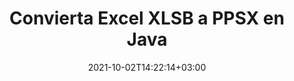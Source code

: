 ---
############################# Static ############################
layout: "autogen-gist"
date: 2021-10-02T14:22:14+03:00
draft: false
path: "es/total/java/conversion/xlsb-to-ppsx/"
other_out_formats: "PDF DOC DOCX DOCM DOT DOTX DOTM TXT RTF HTML HTM MHTML MHT XLS XLSX XLSM XLSB XLT XLTX XLTM XLAM CSV TSV DIF SXC FODS PPT PPTX PPS PPSX PPSM POT POTX PPTM POTM ODT OTT OTP ODP ODS EMZ WMZ SVG SVGZ XPS TEX DCM WMF EMF BMP PNG GIF JPEG TIFF ICO WEBP JP2 TGA PSB PSD EPUB MD XML JSON DICOM FODP JPG"
ad_headline: "Conversión de Java XLSB a PPSX"
ad_description: "API de conversión de documentos XLSB a PPSX para Java | Más de 100 formatos de archivo compatibles"

############################# Head ############################
head_title: "Convierta Excel XLSB a PPSX a través de las API de conversión de hojas de cálculo de Java"
head_description: "Biblioteca de conversión de documentos Java 100 % nativos para convertir XLSB de hojas de cálculo de Excel a PPSX y más de 100 formatos de archivo de imágenes y documentos en aplicaciones Java."

############################# Header ############################
title: "Convierta Excel XLSB a PPSX en Java"
description: "Utilizando la biblioteca de conversión de documentos nativos de Excel: convierta XLSB a PPSX y más de 100 formatos de archivo en cualquier tipo de aplicaciones basadas en Java con la máxima precisión. Trabaje con un conjunto avanzado de funciones de conversión de documentos para permanecer al mando y personalizar la apariencia de los documentos convertidos según sus preferencias. Convierta mediante programación todos los formatos populares de hojas de cálculo de Excel hacia y desde documentos de Word, presentaciones de PowerPoint, PDF, Photoshop, libros electrónicos, web y formatos de archivo de imagen sin usar ninguna API o software externo. Al trabajar con la API de conversión de Java Excel, convierta fácilmente todo el documento a la vez o elija páginas específicas del documento de origen en función de los rangos de páginas selectivos o diferentes números de página para convertir fácilmente a un formato de documento compatible."

############################# SubMenu ############################
submenu:
    enable: false

############################# Content ############################
content:
    enable: true
    block:
    - title_left: "Cómo convertir XLSB a PPSX en Java"
      content_left: |
          Realice la conversión de archivos XLSB a PPSX en Java siguiendo tres sencillos pasos. Vea el documento convertido tal como está o reprodúzcalo para verlo como HTML sin ninguna dependencia de software externo.

          -   Cree una nueva instancia de la clase **Converter** y cargue el archivo XLSB
          -   Configure **ConvertOptions** para el tipo de documento PPSX
          -   Llame al método **Convert** de la instancia de la clase **Converter** para la conversión a PPSX
          -   Establecer opciones para el visor HTML
          -   Cree un objeto **Viewer** para ver PPSX convertido como HTML
          
      title_right: "Descargas e instrucciones de instalación"
      content_right: |
          Necesita los espacios de nombres `GroupDocs.Conversion` y `GroupDocs.Viewer` para convertir entre más de 100 documentos y formatos de archivo de imagen como PDF, Microsoft Word, Excel, PowerPoint, Project, Visio, Outlook, HTML y diagramas. Explore otras [API de Java para documentos de Office](https://products.conholdate.com/total/java/) que ofrece Conholdate.Total.
          
          Obtenga los archivos de ensamblaje respectivos de [descargas](https://downloads.conholdate.com/total/java) o busque el paquete completo de [Maven](https://repository.conholdate.com/webapp/#/artifacts/browse/tree/General/repo) para agregar `Conholdate.Total` directamente en su espacio de trabajo.
          
      gisthash: "675fd7fb45acf595fd9f872593eb2899"
      gistfile: "excel-worksheet-to-pdf-conversion.java"

    - title_left: "Convierta Excel a PDF/Word/HTML/PPTX"
      content_left: |
          Convierta su hoja de cálculo de Excel a otros formatos de documentos populares como PDF, HTML, presentaciones de PowerPoint y formatos de archivo de procesamiento de texto en Java. Cargue el archivo de hoja de cálculo Excel de origen (XLS, XLSX) y guárdelo como un documento convertido en una variedad de formatos de archivo compatibles.

          -   Cree una nueva instancia de la clase **Converter** y cargue **XLSX** como archivo de entrada
          -   Cree una instancia de la clase **ConvertOptions** adecuada, p. (**PdfConvertOptions** para conversión a PDF, **WordProcessingConvertOptions** para conversión a formatos de Word, **MarkupConvertOptions** para conversión a HTML, **PresentationConvertOptions** para conversión a formatos de PowerPoint)
          -   Llame al método **Convert** de la instancia de la clase **Converter** para la conversión a formato de documento PDF/HTML/PPTX o DOCX
          
      title_right: "Convertir todo el documento o páginas específicas"
      content_right: |
          El uso de la API de conversión de documentos para Java es muy simple e independiente de la plataforma, ya que no requiere la instalación de aplicaciones externas como Microsoft Office para realizar conversiones de Excel a otros formatos de archivo. Elija una lista de páginas deseadas en función de varios números de página o convierta un rango consecutivo de páginas a uno de los formatos de documentos admitidos.
          
          Cargue documentos de origen usando opciones extendidas para administrar comentarios, anotaciones, marcas de agua y contraseñas dentro de documentos protegidos durante el proceso de conversión de archivos. También puede personalizar la apariencia de los documentos convertidos utilizando un conjunto flexible de funciones de manipulación de documentos.
          
      gisthash: "675fd7fb45acf595fd9f872593eb2899"
      gistfile: "excel-to-pdf-word-html-powerpoint-conversion.java"
          
    - title_left: "Convierta XLSB protegido por contraseña a PPSX"
      content_left: |
          Cargue y convierta con precisión documentos protegidos con una contraseña dentro de sus aplicaciones basadas en Java. La API de conversión de formato de archivo también admite la representación de documentos remotos de diferentes fuentes, incluidos S3, Blob, FTP, Stream, URL o un disco local.

          -   Cree una nueva instancia de la clase **Converter** y pase la ruta del documento de origen
          -   Cree una instancia de la clase **ConvertOptions** adecuada, p. (PdfConvertOptions, WordProcessingConvertOptions, SpreadsheetConvertOptions, etc.)
          -   Llame al método **Convert** de la instancia de clase **Converter** y pase el nombre de archivo para el documento convertido
        
      title_right: "Extracción de información del documento de origen"
      content_right: |
          La función de extracción de información de documentos no solo permite obtener la información básica sobre el archivo del documento de origen, sino que también admite la extracción de información valiosa específica del formato de archivo, como las fechas de inicio y finalización del proyecto de un archivo de Microsoft Project, cualquier restricción de impresión en un documento PDF, lista de carpetas encerradas en un archivo de datos de Outlook, etc.

          Convierta formatos de archivo de documentos populares en diferentes sistemas operativos como Windows, Linux o macOS mientras usa entornos de desarrollo como NetBeans, IntelliJ IDEA y Eclipse.
          
      gisthash: "35e23082b8fa43502d6784c38947eef1"
      gistfile: "password-protected-word-document-to-pdf-conversion.java"

    - title_left: "Agregar marca de agua a Excel y convertir a PDF"
      content_left: |
          La API de conversión de documentos de Java le permite convertir con precisión documentos de hojas de cálculo de Excel exactamente como el archivo original y aplicar una marca de agua de texto a las páginas del documento convertido. Use las opciones de marca de agua como fuente, color, ancho, alto, fondo y ángulo de rotación mientras agrega la marca de agua de texto al documento de Excel y la convierte a un archivo PDF.

          -   Cree una nueva instancia de la clase **Converter** y cargue el documento de entrada
          -   Cree una instancia de la clase **ConvertOptions** adecuada, p. (PdfConvertOptions, WordProcessingConvertOptions, SpreadsheetConvertOptions, etc.)
          -   Establecer la propiedad **Watermark** de la instancia de **ConvertOptions**
          -   Especifique las propiedades de la marca de agua (color, ancho, texto, alto, etc.)
          -   Llame al método **Convertir** de la instancia de la clase **Convertidor** para la conversión a PDF
        
      title_right: "Almacenamiento en caché de resultados de documentos convertidos"
      content_right: |
          En algunos casos, el tamaño del documento convertido es mayor y lleva tiempo convertirlo. La biblioteca de conversión de documentos ofrece la función de almacenamiento en caché para administrar de manera eficiente tales situaciones y acelerar el proceso de conversión repetitivo. Habilite la interfaz de ICache para que funcione con la implementación de caché personalizada utilizando el punto de extensión y controle la conversión de caché, como prefiera.

          El resultado de la conversión se guarda en la unidad local de forma predeterminada, pero se puede admitir cualquier tipo de almacenamiento en caché implementando las interfaces adecuadas, como Amazon S3, Dropbox, Google Drive, Windows Azure, Reddis o cualquier otra.
          
      gisthash: "6999e55b491eea2906d7fefe2e636e33"
      gistfile: "add-watermark-to-excel-worksheet-and-convert-to-pdf.java"
############################# About Formats ############################
about_formats:
    enable: false
############################# More Formats ############################
more_formats:
    enable: true
    auto: false
    other_out_formats: PDF DOC DOCX DOCM DOT DOTX DOTM TXT RTF HTML HTM MHTML MHT XLS XLSX XLSM XLSB XLT XLTX XLTM XLAM CSV TSV DIF SXC FODS PPT PPTX PPS PPSX PPSM POT POTX PPTM POTM ODT OTT OTP ODP ODS EMZ WMZ SVG SVGZ XPS TEX DCM WMF EMF BMP PNG GIF JPEG TIFF ICO WEBP JP2 TGA PSB PSD EPUB MD XML JSON DICOM FODP JPG
############################# Back to top ###############################
back_to_top:
  enable: true
---